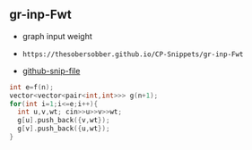 
## gr-inp-Fwt

- graph input weight
- ```
  https://thesobersobber.github.io/CP-Snippets/gr-inp-Fwt
  ```
- [github-snip-file](https://github.com/theSoberSobber/CP-Snippets/blob/main/snippets.json#L642)

```cpp
int e=f(n);
vector<vector<pair<int,int>>> g(n+1);
for(int i=1;i<=e;i++){
  int u,v,wt; cin>>u>>v>>wt;
  g[u].push_back({v,wt});
  g[v].push_back({u,wt});
}
```
